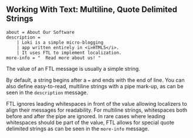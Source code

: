 Working With Text: Multiline, Quote Delimited Strings
-----------------------------------------------------
```
about = About Our Software
description =
    | Loki is a simple micro-blogging
    | app written entirely in <i>HTML5</i>.
    | It uses FTL to implement localization.
more-info = "  Read more about us! "

```

The value of an FTL message is usually a simple string.

By default, a string begins after a `=` and ends with the end of line. You can
also define easy-to-read, multiline strings with a pipe mark-up, as can be seen
in the `description` message.

FTL ignores leading whitespaces in front of the value allowing localizers to
align their messages for readability. For multiline strings, whitespaces both
before and after the pipe are ignored. In rare cases where leading whitespaces
should be part of the value, FTL allows for special quote delimited strings as
can be seen in the `more-info` message.
